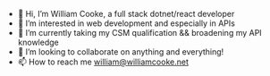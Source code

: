 - 👋 Hi, I’m William Cooke, a full stack dotnet/react developer
- 👀 I’m interested in web development and especially in APIs 
- 🌱 I’m currently taking my CSM qualification && broadening my API knowledge
- 💞️ I’m looking to collaborate on anything and everything!
- 📫 How to reach me william@williamcooke.net

<!---
WillC33/WillC33 is a ✨ special ✨ repository because its `README.md` (this file) appears on your GitHub profile.
You can click the Preview link to take a look at your changes.
--->
